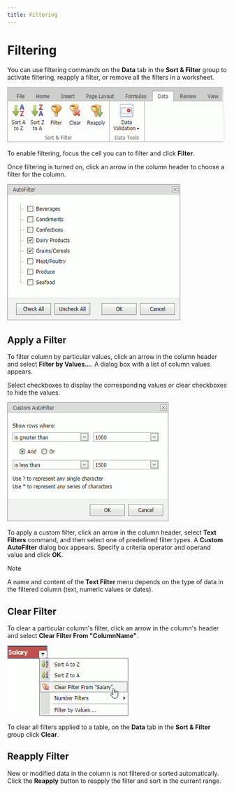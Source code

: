 ```yaml
---
title: Filtering
---
```

# Filtering
You can use filtering commands on the **Data** tab in the **Sort & Filter** group to activate filtering, reapply a filter, or remove all the filters in a worksheet.

![EUD_ASPxSpreadsheet_DataMenu](../../../images/img26346.png)

To enable filtering, focus the cell you can to filter and click **Filter**.

Once filtering is turned on, click an arrow in the column header to choose a filter for the column.

![EUD_ASPxSpreadsheet_FilteredTable](../../../images/spreadsheet-data-presentation-filtering-table.png)

## Apply a Filter
To filter column by particular values, click an arrow in the column header and select **Filter by Values...**. A dialog box with a list of column values appears. 

Select checkboxes to display the corresponding values or clear checkboxes to hide the values.

![EUD_ASPxSpreadsheet_FilteringDialog](../../../images/spreadsheet-data-presentation-filtering-dialog.png)

To apply a custom filter, click an arrow in the column header, select **Text Filters** command, and then select one of predefined filter types. A **Custom AutoFilter** dialog box appears. Specify a criteria operator and operand value and click **OK**.

> [!NOTE]
> A name and content of the **Text Filter** menu depends on the type of data in the filtered column (text, numeric values or dates).

## Clear Filter
To clear a particular column's filter, click an arrow in the column's header and select **Clear Filter From "ColumnName"**.

![EUD_ASPxSpreadsheet_ClearFilter](../../../images/spreadsheet-data-presentation-clear-filter.png)

To clear all filters applied to a table, on the **Data** tab in the **Sort & Filter** group click **Clear**. 


## Reapply Filter
New or modified data in the column is not filtered or sorted automatically. Click the **Reapply** button to reapply the filter and sort in the current range.
